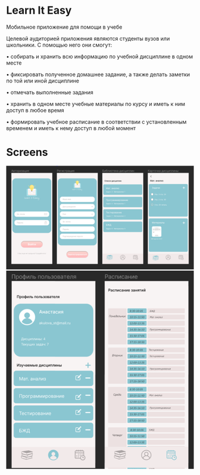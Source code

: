 # Learn It Easy

Мобильное приложение для помощи в учебе

Целевой аудиторией приложения являются студенты вузов или школьники. С помощью него они смогут:

•	собирать и хранить всю информацию по учебной дисциплине в одном месте

•	фиксировать полученное домашнее задание, а также делать заметки по той или иной дисциплине

•	отмечать выполненные задания

•	хранить в одном месте учебные материалы по курсу и иметь к ним доступ в любое время

•	формировать учебное расписание в соответствии с установленным временем и иметь к нему доступ в любой момент

# Screens
<img src="https://github.com/akulovaSt/Learn-It-Easy/blob/main/%D0%A1%D0%BD%D0%B8%D0%BC%D0%BE%D0%BA1.PNG">
<img src="https://github.com/akulovaSt/Learn-It-Easy/blob/main/%D0%A1%D0%BD%D0%B8%D0%BC%D0%BE%D0%BA2.PNG">
